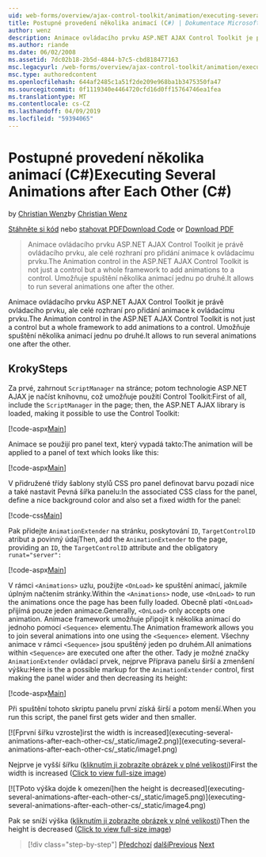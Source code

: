 ```yaml
---
uid: web-forms/overview/ajax-control-toolkit/animation/executing-several-animations-after-each-other-cs
title: Postupné provedení několika animací (C#) | Dokumentace Microsoftu
author: wenz
description: Animace ovládacího prvku ASP.NET AJAX Control Toolkit je právě ovládacího prvku, ale celé rozhraní pro přidání animace k ovládacímu prvku. Umožňuje spustit severa...
ms.author: riande
ms.date: 06/02/2008
ms.assetid: 7dc02b18-2b5d-4844-b7c5-cbd818477163
msc.legacyurl: /web-forms/overview/ajax-control-toolkit/animation/executing-several-animations-after-each-other-cs
msc.type: authoredcontent
ms.openlocfilehash: 644af2485c1a51f2de209e968ba1b3475350fa47
ms.sourcegitcommit: 0f1119340e4464720cfd16d0ff15764746ea1fea
ms.translationtype: MT
ms.contentlocale: cs-CZ
ms.lasthandoff: 04/09/2019
ms.locfileid: "59394065"
---
```

# <a name="executing-several-animations-after-each-other-c"></a><span data-ttu-id="be81e-104">Postupné provedení několika animací (C#)</span><span class="sxs-lookup"><span data-stu-id="be81e-104">Executing Several Animations after Each Other (C#)</span></span>

<span data-ttu-id="be81e-105">by [Christian Wenz](https://github.com/wenz)</span><span class="sxs-lookup"><span data-stu-id="be81e-105">by [Christian Wenz](https://github.com/wenz)</span></span>

<span data-ttu-id="be81e-106">[Stáhněte si kód](http://download.microsoft.com/download/f/9/a/f9a26acd-8df4-4484-8a18-199e4598f411/Animation3.cs.zip) nebo [stahovat PDF](http://download.microsoft.com/download/6/7/1/6718d452-ff89-4d3f-a90e-c74ec2d636a3/animation3CS.pdf)</span><span class="sxs-lookup"><span data-stu-id="be81e-106">[Download Code](http://download.microsoft.com/download/f/9/a/f9a26acd-8df4-4484-8a18-199e4598f411/Animation3.cs.zip) or [Download PDF](http://download.microsoft.com/download/6/7/1/6718d452-ff89-4d3f-a90e-c74ec2d636a3/animation3CS.pdf)</span></span>

> <span data-ttu-id="be81e-107">Animace ovládacího prvku ASP.NET AJAX Control Toolkit je právě ovládacího prvku, ale celé rozhraní pro přidání animace k ovládacímu prvku.</span><span class="sxs-lookup"><span data-stu-id="be81e-107">The Animation control in the ASP.NET AJAX Control Toolkit is not just a control but a whole framework to add animations to a control.</span></span> <span data-ttu-id="be81e-108">Umožňuje spuštění několika animací jednu po druhé.</span><span class="sxs-lookup"><span data-stu-id="be81e-108">It allows to run several animations one after the other.</span></span>


<span data-ttu-id="be81e-109">Animace ovládacího prvku ASP.NET AJAX Control Toolkit je právě ovládacího prvku, ale celé rozhraní pro přidání animace k ovládacímu prvku.</span><span class="sxs-lookup"><span data-stu-id="be81e-109">The Animation control in the ASP.NET AJAX Control Toolkit is not just a control but a whole framework to add animations to a control.</span></span> <span data-ttu-id="be81e-110">Umožňuje spuštění několika animací jednu po druhé.</span><span class="sxs-lookup"><span data-stu-id="be81e-110">It allows to run several animations one after the other.</span></span>

## <a name="steps"></a><span data-ttu-id="be81e-111">Kroky</span><span class="sxs-lookup"><span data-stu-id="be81e-111">Steps</span></span>

<span data-ttu-id="be81e-112">Za prvé, zahrnout `ScriptManager` na stránce; potom technologie ASP.NET AJAX je načíst knihovnu, což umožňuje použití Control Toolkit:</span><span class="sxs-lookup"><span data-stu-id="be81e-112">First of all, include the `ScriptManager` in the page; then, the ASP.NET AJAX library is loaded, making it possible to use the Control Toolkit:</span></span>

[!code-aspx[Main](executing-several-animations-after-each-other-cs/samples/sample1.aspx)]

<span data-ttu-id="be81e-113">Animace se použijí pro panel text, který vypadá takto:</span><span class="sxs-lookup"><span data-stu-id="be81e-113">The animation will be applied to a panel of text which looks like this:</span></span>

[!code-aspx[Main](executing-several-animations-after-each-other-cs/samples/sample2.aspx)]

<span data-ttu-id="be81e-114">V přidružené třídy šablony stylů CSS pro panel definovat barvu pozadí nice a také nastavit Pevná šířka panelu:</span><span class="sxs-lookup"><span data-stu-id="be81e-114">In the associated CSS class for the panel, define a nice background color and also set a fixed width for the panel:</span></span>

[!code-css[Main](executing-several-animations-after-each-other-cs/samples/sample3.css)]

<span data-ttu-id="be81e-115">Pak přidejte `AnimationExtender` na stránku, poskytování `ID`, `TargetControlID` atribut a povinný údaj</span><span class="sxs-lookup"><span data-stu-id="be81e-115">Then, add the `AnimationExtender` to the page, providing an `ID`, the `TargetControlID` attribute and the obligatory</span></span> `runat="server":`

[!code-aspx[Main](executing-several-animations-after-each-other-cs/samples/sample4.aspx)]

<span data-ttu-id="be81e-116">V rámci `<Animations>` uzlu, použijte `<OnLoad>` ke spuštění animací, jakmile úplným načtením stránky.</span><span class="sxs-lookup"><span data-stu-id="be81e-116">Within the `<Animations>` node, use `<OnLoad>` to run the animations once the page has been fully loaded.</span></span> <span data-ttu-id="be81e-117">Obecně platí `<OnLoad>` přijímá pouze jeden animace.</span><span class="sxs-lookup"><span data-stu-id="be81e-117">Generally, `<OnLoad>` only accepts one animation.</span></span> <span data-ttu-id="be81e-118">Animace framework umožňuje připojit k několika animací do jednoho pomocí `<Sequence>` elementu.</span><span class="sxs-lookup"><span data-stu-id="be81e-118">The Animation framework allows you to join several animations into one using the `<Sequence>` element.</span></span> <span data-ttu-id="be81e-119">Všechny animace v rámci `<Sequence>` jsou spuštěný jeden po druhém.</span><span class="sxs-lookup"><span data-stu-id="be81e-119">All animations within `<Sequence>` are executed one after the other.</span></span> <span data-ttu-id="be81e-120">Tady je možné značky `AnimationExtender` ovládací prvek, nejprve Příprava panelu širší a zmenšení výšku:</span><span class="sxs-lookup"><span data-stu-id="be81e-120">Here is the a possible markup for the `AnimationExtender` control, first making the panel wider and then decreasing its height:</span></span>

[!code-aspx[Main](executing-several-animations-after-each-other-cs/samples/sample5.aspx)]

<span data-ttu-id="be81e-121">Při spuštění tohoto skriptu panelu první získá širší a potom menší.</span><span class="sxs-lookup"><span data-stu-id="be81e-121">When you run this script, the panel first gets wider and then smaller.</span></span>


[![F<span data-ttu-id="be81e-122">první šířku vzroste]</span><span class="sxs-lookup"><span data-stu-id="be81e-122">irst the width is increased]</span></span>(executing-several-animations-after-each-other-cs/_static/image2.png)](executing-several-animations-after-each-other-cs/_static/image1.png)

<span data-ttu-id="be81e-123">Nejprve je vyšší šířku ([kliknutím ji zobrazíte obrázek v plné velikosti](executing-several-animations-after-each-other-cs/_static/image3.png))</span><span class="sxs-lookup"><span data-stu-id="be81e-123">First the width is increased ([Click to view full-size image](executing-several-animations-after-each-other-cs/_static/image3.png))</span></span>


[![T<span data-ttu-id="be81e-124">Poto výška dojde k omezení]</span><span class="sxs-lookup"><span data-stu-id="be81e-124">hen the height is decreased]</span></span>(executing-several-animations-after-each-other-cs/_static/image5.png)](executing-several-animations-after-each-other-cs/_static/image4.png)

<span data-ttu-id="be81e-125">Pak se sníží výška ([kliknutím ji zobrazíte obrázek v plné velikosti](executing-several-animations-after-each-other-cs/_static/image6.png))</span><span class="sxs-lookup"><span data-stu-id="be81e-125">Then the height is decreased ([Click to view full-size image](executing-several-animations-after-each-other-cs/_static/image6.png))</span></span>

> [!div class="step-by-step"]
> <span data-ttu-id="be81e-126">[Předchozí](executing-several-animations-at-the-same-time-cs.md)
> [další](animation-depending-on-a-condition-cs.md)</span><span class="sxs-lookup"><span data-stu-id="be81e-126">[Previous](executing-several-animations-at-the-same-time-cs.md)
[Next](animation-depending-on-a-condition-cs.md)</span></span>
